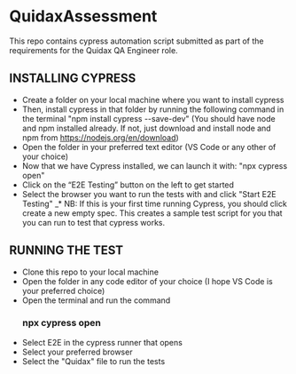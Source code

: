 # QuidaxAssessment
This repo contains cypress automation script submitted as part of the requirements for the Quidax QA Engineer role.

## INSTALLING CYPRESS
- Create a folder on your local machine where you want to install cypress
- Then, install cypress in that folder by running the following command in the terminal
"npm install cypress --save-dev"
(You should have node and npm installed already. If not, just download and install node and npm from https://nodejs.org/en/download)
- Open the folder in your preferred text editor (VS Code or any other of your choice)
- Now that we have Cypress installed, we can launch it with:
"npx cypress open"
- Click on the “E2E Testing” button on the left to get started
- Select the browser you want to run the tests with and click "Start E2E Testing"
_* NB: If this is your first time running Cypress, you should click create a new empty spec. This creates a sample test script for you that you can run to test that cypress works.

## RUNNING THE TEST
- Clone this repo to your local machine
- Open the folder in any code editor of your choice (I hope VS Code is your preferred choice)
- Open the terminal and run the command
  ### npx cypress open
- Select E2E in the cypress runner that opens
- Select your preferred browser
- Select the "Quidax" file to run the tests

